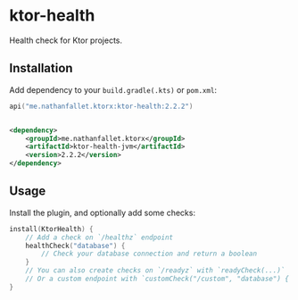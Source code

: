 # ktor-health

Health check for Ktor projects.

## Installation

Add dependency to your `build.gradle(.kts)` or `pom.xml`:

```kotlin
api("me.nathanfallet.ktorx:ktor-health:2.2.2")
```

```xml

<dependency>
    <groupId>me.nathanfallet.ktorx</groupId>
    <artifactId>ktor-health-jvm</artifactId>
    <version>2.2.2</version>
</dependency>
```

## Usage

Install the plugin, and optionally add some checks:

```kotlin
install(KtorHealth) {
    // Add a check on `/healthz` endpoint
    healthCheck("database") {
        // Check your database connection and return a boolean
    }
    // You can also create checks on `/readyz` with `readyCheck(...)`
    // Or a custom endpoint with `customCheck("/custom", "database") { ... }`
}
```
